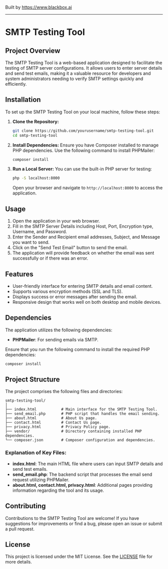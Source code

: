 
Built by https://www.blackbox.ai

---

# SMTP Testing Tool

## Project Overview
The SMTP Testing Tool is a web-based application designed to facilitate the testing of SMTP server configurations. It allows users to enter server details and send test emails, making it a valuable resource for developers and system administrators needing to verify SMTP settings quickly and efficiently.

## Installation
To set up the SMTP Testing Tool on your local machine, follow these steps:

1. **Clone the Repository:**
   ```bash
   git clone https://github.com/yourusername/smtp-testing-tool.git
   cd smtp-testing-tool
   ```

2. **Install Dependencies:**
   Ensure you have Composer installed to manage PHP dependencies. Use the following command to install PHPMailer:
   ```bash
   composer install
   ```

3. **Run a Local Server:**
   You can use the built-in PHP server for testing:
   ```bash
   php -S localhost:8000
   ```
   Open your browser and navigate to `http://localhost:8000` to access the application.

## Usage
1. Open the application in your web browser.
2. Fill in the SMTP Server Details including Host, Port, Encryption type, Username, and Password.
3. Enter the Sender and Recipient email addresses, Subject, and Message you want to send.
4. Click on the "Send Test Email" button to send the email.
5. The application will provide feedback on whether the email was sent successfully or if there was an error.

## Features
- User-friendly interface for entering SMTP details and email content.
- Supports various encryption methods (SSL and TLS).
- Displays success or error messages after sending the email.
- Responsive design that works well on both desktop and mobile devices.

## Dependencies
The application utilizes the following dependencies:
- **PHPMailer**: For sending emails via SMTP.

Ensure that you run the following command to install the required PHP dependencies:
```bash
composer install
```

## Project Structure
The project comprises the following files and directories:

```plaintext
smtp-testing-tool/
│
├── index.html           # Main interface for the SMTP Testing Tool.
├── send_email.php       # PHP script that handles the email sending.
├── about.html           # About Us page.
├── contact.html         # Contact Us page.
├── privacy.html         # Privacy Policy page.
├── vendor/              # Directory containing installed PHP dependencies.
└── composer.json        # Composer configuration and dependencies.
```

### Explanation of Key Files:
- **index.html**: The main HTML file where users can input SMTP details and send test emails.
- **send_email.php**: The backend script that processes the email send request utilizing PHPMailer.
- **about.html, contact.html, privacy.html**: Additional pages providing information regarding the tool and its usage.

## Contributing
Contributions to the SMTP Testing Tool are welcome! If you have suggestions for improvements or find a bug, please open an issue or submit a pull request. 

## License
This project is licensed under the MIT License. See the [LICENSE](LICENSE) file for more details.